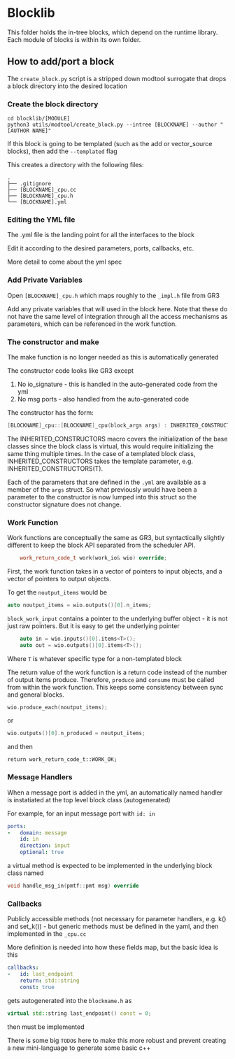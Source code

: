 # Blocklib

This folder holds the in-tree blocks, which depend on the runtime library.  Each module of blocks is within its own folder.

## How to add/port a block 

The `create_block.py` script is a stripped down modtool surrogate that drops a block directory into the desired location

### Create the block directory
```
cd blocklib/[MODULE]
python3 utils/modtool/create_block.py --intree [BLOCKNAME] --author "[AUTHOR NAME]"
```
If this block is going to be templated (such as the add or vector_source blocks), then add the `--templated` flag

This creates a directory with the following files:
```
.
├── .gitignore
├── [BLOCKNAME]_cpu.cc
├── [BLOCKNAME]_cpu.h
└── [BLOCKNAME].yml
```

### Editing the YML file
The .yml file is the landing point for all the interfaces to the block

Edit it according to the desired parameters, ports, callbacks, etc.

More detail to come about the yml spec

### Add Private Variables
Open `[BLOCKNAME]_cpu.h` which maps roughly to the `_impl.h` file from GR3

Add any private variables that will used in the block here.  Note that these do not 
have the same level of integration through all the access mechanisms as parameters, 
which can be referenced in the work function.


### The constructor and make

The make function is no longer needed as this is automatically generated

The constructor code looks like GR3 except

1) No io_signature - this is handled in the auto-generated code from the yml
2) No msg ports - also handled from the auto-generated code

The constructor has the form:
```c++
[BLOCKNAME]_cpu::[BLOCKNAME]_cpu(block_args args) : INHERITED_CONSTRUCTORS {}
```

The INHERITED_CONSTRUCTORS macro covers the initialization of the base classes since the block class is virtual, this would require initializing the same thing multiple times.  In the case of a templated block class, INHERITED_CONSTRUCTORS takes the template parameter, e.g. INHERITED_CONSTRUCTORS(T).

Each of the parameters that are defined in the `.yml` are available as a member of the `args` struct.  So what previously would have been a parameter to the constructor is now lumped into this struct so the constructor signature does not change.

### Work Function
Work functions are conceptually the same as GR3, but syntactically slightly different to keep the block API separated from the scheduler API.

```c++
    work_return_code_t work(work_io& wio) override;
```

First, the work function takes in a vector of pointers to input objects, and a vector of pointers to output objects.

To get the `noutput_items` would be
```c++
auto noutput_items = wio.outputs()[0].n_items;
```

`block_work_input` contains a pointer to the underlying buffer object - it is not just raw pointers.  But it is easy to get the underlying pointer

```c++
    auto in = wio.inputs()[0].items<T>();
    auto out = wio.outputs()[0].items<T>();
```
Where `T` is whatever specific type for a non-templated block

The return value of the work function is a return code instead of the number of output items produce.  Therefore, `produce` and `consume` must be called from within the work function.  This keeps some consistency between sync and general blocks.

```C++
wio.produce_each(noutput_items);
```
or
```C++
wio.outputs()[0].n_produced = noutput_items;
```
and then 
```
return work_return_code_t::WORK_OK;
```

### Message Handlers
When a message port is added in the yml, an automatically named handler is instatiated at the top level block class (autogenerated)

For example, for an input message port with `id: in`
```yaml
ports:
-   domain: message
    id: in
    direction: input
    optional: true
```
a virtual method is expected to be implemented in the underlying block class named 
```c++
void handle_msg_in(pmtf::pmt msg) override
```

### Callbacks

Publicly accessible methods (not necessary for parameter handlers, e.g. k() and set_k()) - but generic methods must be defined in the yaml, and then implemented in the `_cpu.cc`

More definition is needed into how these fields map, but the basic idea is this
```yaml
callbacks:
-   id: last_endpoint
    return: std::string
    const: true
```
gets autogenerated into the `blockname.h` as
```c++
virtual std::string last_endpoint() const = 0;
```
then must be implemented

There is some big `TODO`s here to make this more robust and prevent creating a new mini-language to generate some basic c++

